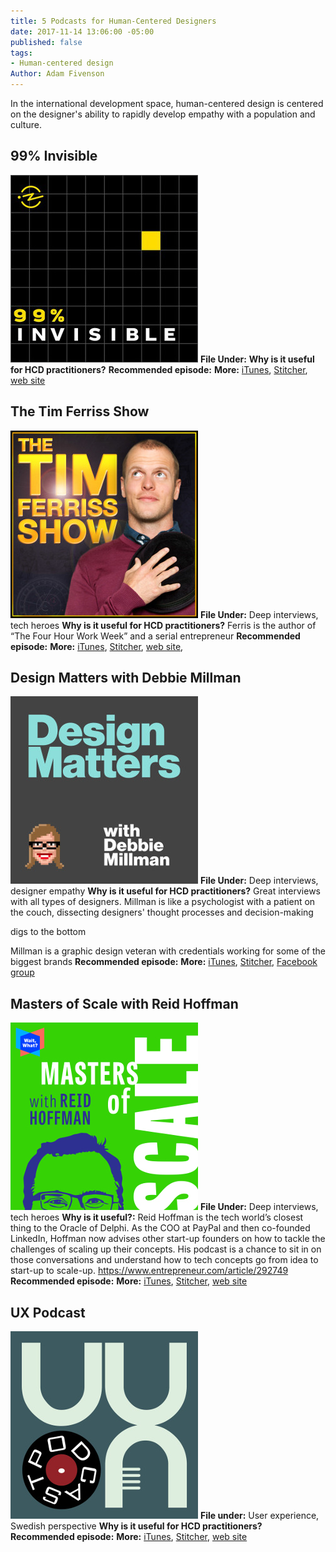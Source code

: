 ```yaml
---
title: 5 Podcasts for Human-Centered Designers
date: 2017-11-14 13:06:00 -05:00
published: false
tags:
- Human-centered design
Author: Adam Fivenson
---
```


In the international development space, human-centered design is centered on the designer's ability to rapidly develop empathy with a population and culture. 

## 99% Invisible
![99invis.jpg](/uploads/99invis.jpg)
**File Under:** 
**Why is it useful for HCD practitioners?**
**Recommended episode:**
**More:** [iTunes](https://itunes.apple.com/us/podcast/99-invisible/id394775318?mt=2), [Stitcher](https://www.stitcher.com/podcast/prx/99-invisible), [web site](https://99percentinvisible.org/)
 
## The Tim Ferriss Show
![Ferriss.jpeg](/uploads/Ferriss.jpeg)
**File Under:** Deep interviews, tech heroes 
**Why is it useful for HCD practitioners?** Ferris is the author of “The Four Hour Work Week” and a serial entrepreneur
**Recommended episode:**
**More:** [iTunes](https://tim.blog/podcast/), [Stitcher](https://www.stitcher.com/podcast/tim-ferriss-show/the-tim-ferriss-show), [web site](https://tim.blog/podcast/), 

## Design Matters with Debbie Millman
![DesignMatters.jpg](/uploads/DesignMatters.jpg)
**File Under:** Deep interviews, designer empathy
**Why is it useful for HCD practitioners?** Great interviews with all types of designers. Millman is like a psychologist with a patient on the couch, dissecting designers' thought processes and decision-making

digs to the bottom 

Millman is a graphic design veteran with credentials working for some of the biggest brands
**Recommended episode:**
**More:** [iTunes](https://itunes.apple.com/us/podcast/design-matters-with-debbie-millman/id328074695?mt=2), [Stitcher](https://www.stitcher.com/podcast/design-matters-with-debbie-millman-20092011/design-matters-with-debbie-millman-20092013), [Facebook group](https://www.facebook.com/DesignMattersPodcast/)
 
## Masters of Scale with Reid Hoffman
![Masters.jpeg](/uploads/Masters.jpeg)
**File Under:** Deep interviews, tech heroes
**Why is it useful?:** Reid Hoffman is the tech world’s closest thing to the Oracle of Delphi. As the COO at PayPal and then co-founded LinkedIn, Hoffman now advises other start-up founders on how to tackle the challenges of scaling up their concepts. His podcast is a chance to sit in on those conversations and understand how to tech concepts go from idea to start-up to scale-up. 
https://www.entrepreneur.com/article/292749 
**Recommended episode:**
**More:** [iTunes](https://itunes.apple.com/us/podcast/masters-of-scale-with-reid-hoffman/id1227971746?mt=2), [Stitcher](https://www.stitcher.com/podcast/stitcher/masters-of-scale), [web site](https://mastersofscale.com/)

## UX Podcast
![UX.jpg](/uploads/UX.jpg)
**File under:** User experience, Swedish perspective
**Why is it useful for HCD practitioners?**
**Recommended episode:**
**More:** [iTunes](https://itunes.apple.com/us/podcast/ux-podcast/id438896324?mt=2), [Stitcher](https://www.stitcher.com/podcast/ux-podcast), [web site](https://uxpodcast.com/)